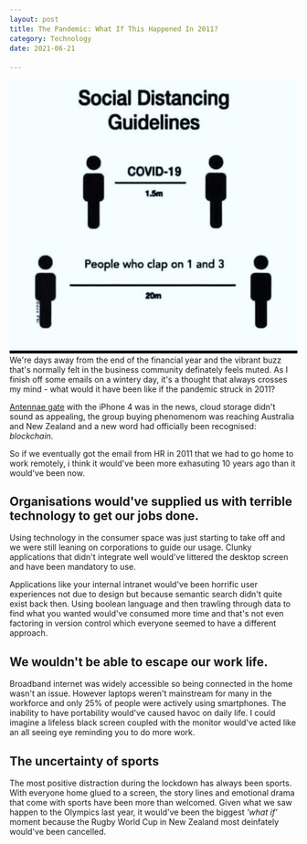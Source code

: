 ```yaml
---
layout: post
title: The Pandemic: What If This Happened In 2011?
category: Technology
date: 2021-06-21

---
```


![covid-19](/images/covid-19.PNG)We're days away from the end of the financial year and the vibrant buzz that's normally felt in the business community definately feels muted. As I finish off some emails on a wintery day, it's a thought that always crosses my mind - what would it have been like if the pandemic struck in 2011?

[Antennae gate](https://www.businessinsider.com.au/apple-antennagate-scandal-timeline-10-year-anniversary-2020-7?r=US&IR=T) with the iPhone 4 was in the news, cloud storage didn't sound as appealing, the group buying phenomenom was reaching Australia and New Zealand and a new word had officially been recognised: *blockchain*. 

So if we eventually got the email from HR in 2011 that we had to go home to work remotely, i think it would've been more exhasuting 10 years ago than it would've been now.

## Organisations would've supplied us with terrible technology to get our jobs done.

Using technology in the consumer space was just starting to take off and we were still leaning on corporations to guide our usage. Clunky applications that didn't integrate well would've littered the desktop screen and have been mandatory to use.

Applications like your internal intranet would've been horrific user experiences not due to design but because semantic search didn't quite exist back then. Using boolean language and then trawling through data to find what you wanted would've consumed more time and that's not even factoring in version control which everyone seemed to have a different approach.

## We wouldn't be able to escape our work life.

Broadband internet was widely accessible so being connected in the home wasn't an issue. However laptops weren't mainstream for many in the workforce and only 25% of people were actively using smartphones. The inability to have portability would've caused havoc on daily life. I could imagine a lifeless black screen coupled with the monitor would've acted like an all seeing eye reminding you to do more work.

## The uncertainty of sports

The most positive distraction during the lockdown has always been sports. With everyone home glued to a screen, the story lines and emotional drama that come with sports have been more than welcomed. Given what we saw happen to the Olympics last year, it would've been the biggest *'what if'* moment because the Rugby World Cup in New Zealand most deinfately would've been cancelled.